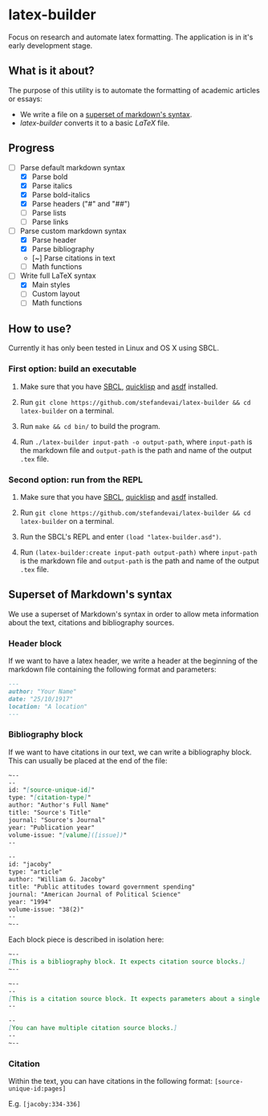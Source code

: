# latex-builder

Focus on research and automate latex formatting.
The application is in it's early development stage.

## What is it about?

The purpose of this utility is to automate the formatting of academic articles or essays:

- We write a file on a [superset of markdown's syntax](#custom-markdown).
- *latex-builder* converts it to a basic *LaTeX* file.

## Progress

- [ ] Parse default markdown syntax
  - [x] Parse bold
  - [x] Parse italics
  - [x] Parse bold-italics
  - [x] Parse headers ("#" and "##")
  - [ ] Parse lists
  - [ ] Parse links
 
- [ ] Parse custom markdown syntax
  - [x] Parse header
  - [x] Parse bibliography
  - [~] Parse citations in text
  - [ ] Math functions

- [ ] Write full LaTeX syntax
  - [x] Main styles
  - [ ] Custom layout
  - [ ] Math functions

## How to use?

Currently it has only been tested in Linux and OS X using SBCL.

### First option: build an executable

1. Make sure that you have [SBCL](http://www.sbcl.org/), [quicklisp](https://www.quicklisp.org/beta/) and [asdf](https://common-lisp.net/project/asdf/) installed.

2. Run `git clone https://github.com/stefandevai/latex-builder && cd latex-builder` on a terminal.

3. Run `make && cd bin/` to build the program.

4. Run `./latex-builder input-path -o output-path`, where `input-path` is the markdown file and `output-path` is the path and name of the output `.tex` file.

### Second option: run from the REPL

1. Make sure that you have [SBCL](http://www.sbcl.org/), [quicklisp](https://www.quicklisp.org/beta/) and [asdf](https://common-lisp.net/project/asdf/) installed.

2. Run `git clone https://github.com/stefandevai/latex-builder && cd latex-builder` on a terminal.

3. Run the SBCL's REPL and enter `(load "latex-builder.asd")`.

4. Run `(latex-builder:create input-path output-path)` where `input-path` is the markdown file and `output-path` is the path and name of the output `.tex` file.


## Superset of Markdown's syntax

We use a superset of Markdown's syntax in order to allow meta information about the text, citations and bibliography sources.

### Header block

If we want to have a latex header, we write a header at the beginning of the markdown file containing the following format and parameters:
~~~markdown
---
author: "Your Name"
date: "25/10/1917"
location: "A location"
---
~~~

### Bibliography block

If we want to have citations in our text, we can write a bibliography block. This can usually be placed at the end of the file:

~~~markdown
~--
--
id: "[source-unique-id]"
type: "[citation-type]"
author: "Author's Full Name"
title: "Source's Title"
journal: "Source's Journal"
year: "Publication year"
volume-issue: "[valume]([issue])"
--

--
id: "jacoby"
type: "article"
author: "William G. Jacoby"
title: "Public attitudes toward government spending"
journal: "American Journal of Political Science"
year: "1994"
volume-issue: "38(2)"
--
~--
~~~

Each block piece is described in isolation here:
~~~markdown
~--
[This is a bibliography block. It expects citation source blocks.]
~--

~--
--
[This is a citation source block. It expects parameters about a single source.]
--

--
[You can have multiple citation source blocks.]
--
~--
~~~
### Citation

Within the text, you can have citations in the following format:
`[source-unique-id:pages]`

E.g.
`[jacoby:334-336]`
